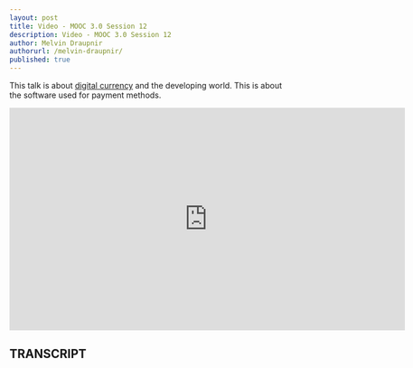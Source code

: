 ```yaml
---
layout: post
title: Video - MOOC 3.0 Session 12
description: Video - MOOC 3.0 Session 12
author: Melvin Draupnir
authorurl: /melvin-draupnir/
published: true
---
```


<p>This talk is about <a href="/bitcoin-might-be-affect-with-digital-geneva-convention/">digital currency</a> and the developing world. This is about the software used for payment methods.</p>

<center><iframe width="700" height="394" src="https://www.youtube.com/embed/ktDlaU2k0mc?list=PL68lGg7SjGZBzAwPwCerIHAOg6eN5fGu2" frameborder="0" allowfullscreen></iframe></center>

<h2>TRANSCRIPT</h2>
